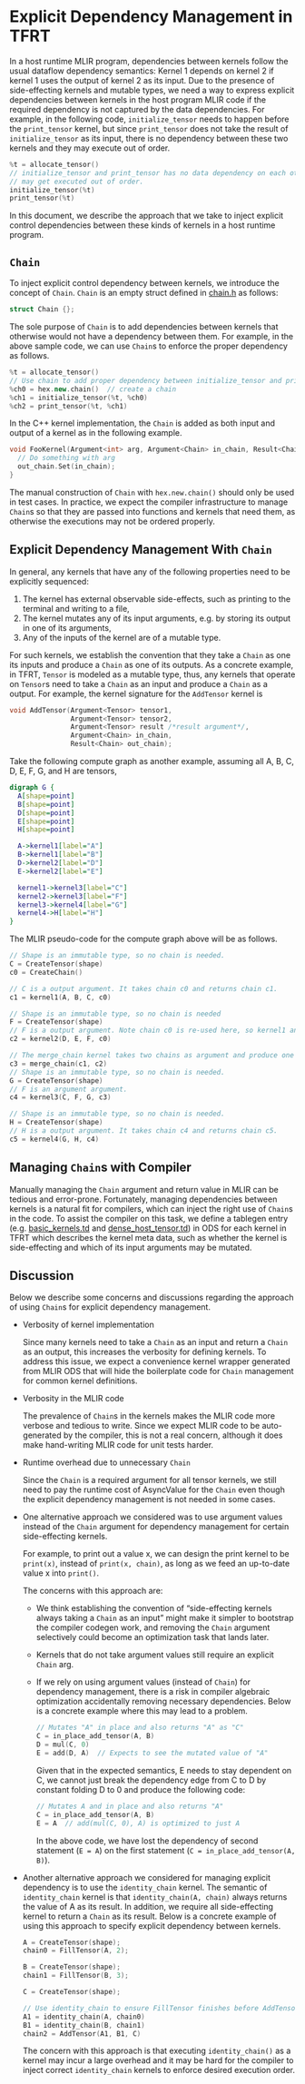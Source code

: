 # Explicit Dependency Management in TFRT

<!--* freshness: {
  owner: 'jingdong'
  reviewed: '2012-03-27'
} *-->

<!-- TOC -->

In a host runtime MLIR program, dependencies between kernels follow the usual
dataflow dependency semantics: Kernel 1 depends on kernel 2 if kernel 1 uses the
output of kernel 2 as its input. Due to the presence of side-effecting kernels
and mutable types, we need a way to express explicit dependencies between
kernels in the host program MLIR code if the required dependency is not captured
by the data dependencies. For example, in the following code,
`initialize_tensor` needs to happen before the `print_tensor` kernel, but since
`print_tensor` does not take the result of `initialize_tensor` as its input,
there is no dependency between these two kernels and they may execute out of
order.

```c++
%t = allocate_tensor()
// initialize_tensor and print_tensor has no data dependency on each other and
// may get executed out of order.
initialize_tensor(%t)
print_tensor(%t)
```

In this document, we describe the approach that we take to inject explicit
control dependencies between these kinds of kernels in a host runtime program.

## `Chain`

To inject explicit control dependency between kernels, we introduce the concept
of `Chain`. `Chain` is an empty struct defined in
[chain.h](https://github.com/tensorflow/runtime/blob/master/include/tfrt/host_context/chain.h)
as follows:

```c++
struct Chain {};
```

The sole purpose of `Chain` is to add dependencies between kernels that
otherwise would not have a dependency between them. For example, in the above
sample code, we can use `Chain`s to enforce the proper dependency as follows.

```c++
%t = allocate_tensor()
// Use chain to add proper dependency between initialize_tensor and print_tensor
%ch0 = hex.new.chain()  // create a chain
%ch1 = initialize_tensor(%t, %ch0)
%ch2 = print_tensor(%t, %ch1)
```

In the C++ kernel implementation, the `Chain` is added as both input and output
of a kernel as in the following example.

```c++
void FooKernel(Argument<int> arg, Argument<Chain> in_chain, Result<Chain> out_chain) {
  // Do something with arg
  out_chain.Set(in_chain);
}
```

The manual construction of `Chain` with `hex.new.chain()` should only be used in
test cases. In practice, we expect the compiler infrastructure to manage
`Chain`s so that they are passed into functions and kernels that need them, as
otherwise the executions may not be ordered properly.

## Explicit Dependency Management With `Chain`

In general, any kernels that have any of the following properties need to be
explicitly sequenced:

1.  The kernel has external observable side-effects, such as printing to the
    terminal and writing to a file,
1.  The kernel mutates any of its input arguments, e.g. by storing its output in
    one of its arguments,
1.  Any of the inputs of the kernel are of a mutable type.

For such kernels, we establish the convention that they take a `Chain` as one
its inputs and produce a `Chain` as one of its outputs. As a concrete example,
in TFRT, `Tensor` is modeled as a mutable type, thus, any kernels that operate
on `Tensor`s need to take a `Chain` as an input and produce a `Chain` as a
output. For example, the kernel signature for the `AddTensor` kernel is

```c++
void AddTensor(Argument<Tensor> tensor1,
               Argument<Tensor> tensor2,
               Argument<Tensor> result /*result argument*/,
               Argument<Chain> in_chain,
               Result<Chain> out_chain);
```

Take the following compute graph as another example, assuming all A, B, C, D, E,
F, G, and H are tensors,

```dot
digraph G {
  A[shape=point]
  B[shape=point]
  D[shape=point]
  E[shape=point]
  H[shape=point]

  A->kernel1[label="A"]
  B->kernel1[label="B"]
  D->kernel2[label="D"]
  E->kernel2[label="E"]

  kernel1->kernel3[label="C"]
  kernel2->kernel3[label="F"]
  kernel3->kernel4[label="G"]
  kernel4->H[label="H"]
}
```

The MLIR pseudo-code for the compute graph above will be as follows.

```c++
// Shape is an immutable type, so no chain is needed.
C = CreateTensor(shape)
c0 = CreateChain()

// C is a output argument. It takes chain c0 and returns chain c1.
c1 = kernel1(A, B, C, c0)

// Shape is an immutable type, so no chain is needed
F = CreateTensor(shape)
// F is a output argument. Note chain c0 is re-used here, so kernel1 and kernel2 can be parallelized.
c2 = kernel2(D, E, F, c0)

// The merge_chain kernel takes two chains as argument and produce one chain as its output
c3 = merge_chain(c1, c2)
// Shape is an immutable type, so no chain is needed.
G = CreateTensor(shape)
// F is an argument argument.
c4 = kernel3(C, F, G, c3)

// Shape is an immutable type, so no chain is needed.
H = CreateTensor(shape)
// H is a output argument. It takes chain c4 and returns chain c5.
c5 = kernel4(G, H, c4)
```

## Managing `Chain`s with Compiler

Manually managing the `Chain` argument and return value in MLIR can be tedious
and error-prone. Fortunately, managing dependencies between kernels is a natural
fit for compilers, which can inject the right use of `Chain`s in the code. To
assist the compiler on this task, we define a tablegen entry (e.g.
[basic_kernels.td](https://github.com/tensorflow/runtime/blob/master/include/tfrt/basic_kernels/opdefs/basic_kernels.td)
and
[dense_host_tensor.td](https://github.com/tensorflow/runtime/blob/master/include/tfrt/tensor/opdefs/dense_host_tensor.td))
in ODS for each kernel in TFRT which describes the kernel meta data, such as
whether the kernel is side-effecting and which of its input arguments may be
mutated.

## Discussion

Below we describe some concerns and discussions regarding the approach of using
`Chain`s for explicit dependency management.

*   Verbosity of kernel implementation

    Since many kernels need to take a `Chain` as an input and return a `Chain`
    as an output, this increases the verbosity for defining kernels. To address
    this issue, we expect a convenience kernel wrapper generated from MLIR ODS
    that will hide the boilerplate code for `Chain` management for common kernel
    definitions.

*   Verbosity in the MLIR code

    The prevalence of `Chain`s in the kernels makes the MLIR code more verbose
    and tedious to write. Since we expect MLIR code to be auto-generated by the
    compiler, this is not a real concern, although it does make hand-writing
    MLIR code for unit tests harder.

*   Runtime overhead due to unnecessary `Chain`

    Since the `Chain` is a required argument for all tensor kernels, we still
    need to pay the runtime cost of AsyncValue for the `Chain` even though the
    explicit dependency management is not needed in some cases.

*   One alternative approach we considered was to use argument values instead of
    the `Chain` argument for dependency management for certain side-effecting
    kernels.

    For example, to print out a value x, we can design the print kernel to be
    `print(x)`, instead of `print(x, chain)`, as long as we feed an up-to-date
    value x into `print()`.

    The concerns with this approach are:

    *   We think establishing the convention of “side-effecting kernels always
        taking a `Chain` as an input” might make it simpler to bootstrap the
        compiler codegen work, and removing the `Chain` argument selectively
        could become an optimization task that lands later.

    *   Kernels that do not take argument values still require an explicit
        `Chain` arg.

    *   If we rely on using argument values (instead of `Chain`) for dependency
        management, there is a risk in compiler algebraic optimization
        accidentally removing necessary dependencies. Below is a concrete
        example where this may lead to a problem.

        ```c++
        // Mutates "A" in place and also returns "A" as "C"
        C = in_place_add_tensor(A, B)
        D = mul(C, 0)
        E = add(D, A)  // Expects to see the mutated value of "A"
        ```

        Given that in the expected semantics, E needs to stay dependent on C, we
        cannot just break the dependency edge from C to D by constant folding D
        to 0 and produce the following code:

        ```c++
        // Mutates A and in place and also returns "A"
        C = in_place_add_tensor(A, B)
        E = A  // add(mul(C, 0), A) is optimized to just A
        ```

        In the above code, we have lost the dependency of second statement (`E =
        A`) on the first statement (`C = in_place_add_tensor(A, B)`).

*   Another alternative approach we considered for managing explicit dependency
    is to use the `identity_chain` kernel. The semantic of `identity_chain`
    kernel is that `identity_chain(A, chain)` always returns the value of A as
    its result. In addition, we require all side-effecting kernel to return a
    `Chain` as its result. Below is a concrete example of using this approach to
    specify explicit dependency between kernels.

    ```c++
    A = CreateTensor(shape);
    chain0 = FillTensor(A, 2);

    B = CreateTensor(shape);
    chain1 = FillTensor(B, 3);

    C = CreateTensor(shape);

    // Use identity_chain to ensure FillTensor finishes before AddTensor.
    A1 = identity_chain(A, chain0)
    B1 = identity_chain(B, chain1)
    chain2 = AddTensor(A1, B1, C)
    ```

    The concern with this approach is that executing `identity_chain()` as a
    kernel may incur a large overhead and it may be hard for the compiler to
    inject correct `identity_chain` kernels to enforce desired execution order.
